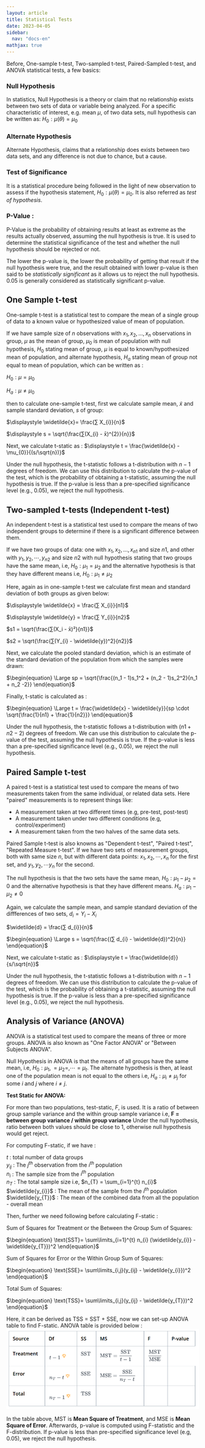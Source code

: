 ```yaml
---
layout: article
title: Statistical Tests
date: 2023-04-05
sidebar:
  nav: "docs-en"
mathjax: true
---
```



Before, One-sample t-test, Two-sampled t-test, Paired-Sampled t-test, and ANOVA statistical tests, a few basics:

### Null Hypothesis
In statistics, Null Hypothesis is a theory or claim that no relationship exists between two sets of data or variable being analyzed. For a specific characteristic of interest, e.g. mean $\mu$, of two data sets, null hypothesis can be written as: $\displaystyle H_{0}: \mu(\theta) = \mu_{0}$

### Alternate Hypothesis
Alternate Hypothesis, claims that a relationship does exists between two data sets, and any difference is not due to chance, but a cause.

### Test of Significance
It is a statistical procedure being followed in the light of new observation to assess if the hypothesis statement, $H_{0}: \mu(\theta) = \mu_{0}$. It is also referred as _test of hypothesis_.

### P-Value :
P-Value is the probability of obtaining results at least as extreme as the results actually observed, assuming the null hypothesis is true. It is used to determine the statistical significance of the test and whether the null hypothesis should be rejected or not.

The lower the p-value is, the lower the probability of getting that result if the null hypothesis were true, and the result obtained with lower p-value is then said to be _statistically significant_ as it allows us to reject the null hypothesis. $0.05$ is generally considered as statistically significant p-value.

## One Sample t-test

One-sample t-test is a statistical test to compare the mean of a single group of data to a known value or hypothesized value of mean of population.

If we have sample size of $n$ observations with $x_{1}, x_{2}, ..., x_{n}$ observations in group, $\mu$ as the mean of group, $\mu_{0}$ is mean of population with null hypothesis, $H_{0}$ stating mean of group, $\mu$ is equal to known/hypothesized mean of population, and alternate hypothesis, $H_{a}$ stating mean of group not equal to mean of population, which can be written as :

$H_{0} : \mu = \mu_{0}$ 

$H_{a} : \mu ≠ \mu_{0}$

then to calculate one-sample t-test, first we calculate sample mean, $\widetilde{x}$ and sample standard deviation, $s$ of group:

$\displaystyle \widetilde{x}= \frac{∑ X_{i}}{n}$

$\displaystyle s = \sqrt{\frac{∑(X_{i} - x̄)^{2}}{n}}$

Next, we calculate t-static as : $\displaystyle t = \frac{\widetilde{x} - \mu_{0}}{(s/\sqrt{n})}$

Under the null hypothesis, the t-statistic follows a t-distribution with $n - 1$ degrees of freedom. We can use this distribution to calculate the p-value of the test, which is the probability of obtaining a t-statistic, assuming the null hypothesis is true. 
If the p-value is less than a pre-specified significance level (e.g., $0.05$), we reject the null hypothesis.

## Two-sampled t-tests (Independent t-test)

An independent t-test is a statistical test used to compare the means of two independent groups to determine if there is a significant difference between them.

If we have two groups of data: one with $x_{1}, x_{2}, ..., x_{n1}$ and size $n1$, and other with $y_{1}, y_{2},\cdots, y_{n2}$ and size $n2$ with null hypothesis stating that two groups have the same mean, i.e, $H_{0}: \mu_{1} = \mu_{2}$ and the alternative hypothesis is that they have different means i.e, $H_{0}: \mu_{1} \ne \mu_{2}$

Here, again as in one-sample t-test we calculate first mean and standard deviation of both groups as given below:

$\displaystyle \widetilde{x} = \frac{∑ X_{i}}{n1}$

$\displaystyle \widetilde{y} = \frac{∑ Y_{i}}{n2}$

$s1 = \sqrt{\frac{∑(X_i - x̄)²}{n1}}$

$s2 = \sqrt{\frac{∑(Y_{i} - \widetilde{y})^2}{n2}}$

Next, we calculate the pooled standard deviation, which is an estimate of the standard deviation of the population from which the samples were drawn:

$\begin{equation}
\Large sp  = \sqrt{\frac{(n_1 - 1)s_1^2 + (n_2 - 1)s_2^2}{n_1 + n_2 -2}}
\end{equation}$

Finally, t-static is calculated as :

$\begin{equation}
\Large t = \frac{\widetilde{x} - \widetilde{y}}{sp \cdot \sqrt{\frac{1}{n1} + \frac{1}{n2}}}
\end{equation}$

Under the null hypothesis, the t-statistic follows a t-distribution with $(n1 + n2 - 2)$ degrees of freedom. We can use this distribution to calculate the p-value of the test, assuming the null hypothesis is true. If the p-value is less than a pre-specified significance level (e.g., $0.05$), we reject the null hypothesis.


## Paired Sample t-test

A paired t-test is a statistical test used to compare the means of two measurements taken from the same individual, or related data sets. Here "paired" measurements is to represent things like:

- A measurement taken at two different times (e.g, pre-test, post-test)
- A measurement taken under two different conditions (e.g, control/experiment)
- A measurement taken from the two halves of the same data sets.

Paired Sample t-test is also knowns as "Dependent t-test", "Paired t-test", "Repeated Measure t-test". If we have two sets of measurement groups, both with same size $n$, but with different data points: $x_{1}, x_{2}, \cdots, x_{n}$ for the first set, and $y_{1}, y_{2}, \cdots y_{n}$ for the second.

The null hypothesis is that the two sets have the same mean, $H_{0}: \mu_{1} - \mu_{2} = 0$ and the alternative hypothesis is that they have different means. $H_{a}: \mu_{1} - \mu_{2} \ne 0$

Again, we calculate the sample mean, and sample standard deviation of the diffferences of two sets, $d_{i} = Y_{i} - X_{i}$

$\widetilde{d} = \frac{∑ d_{i}}{n}$

$\begin{equation}
\Large s = \sqrt{\frac{(∑ d_{i} - \widetilde{d})^2}{n}}
\end{equation}$

Next, we calculate t-static as : $\displaystyle t = \frac{\widetilde{d}}{s/\sqrt{n}}$

Under the null hypothesis, the t-statistic follows a t-distribution with $n - 1$ degrees of freedom. We can use this distribution to calculate the p-value of the test, which is the probability of obtaining a t-statistic, assuming the null hypothesis is true. If the p-value is less than a pre-specified significance level (e.g., 0.05), we reject the null hypothesis.


## Analysis of Variance (ANOVA)

ANOVA is a statistical test used to compare the means of three or more groups. ANOVA is also known as "One Factor ANOVA" or "Between Subjects ANOVA".

Null Hypothesis in ANOVA is that the means of all groups have the same mean, i.e, $H_{0}: \mu_{1}, = \mu_{2} = ,\cdots = \mu_{t}$. The alternate hypothesis is then, at least one of the population mean is not equal to the others i.e, $H_{a}: \mu_{i} \ne \mu_{j}$ for some $i$ and $j$ where $i \ne j$.

__Test Static for ANOVA:__

For more than two populations, test-static, $F$, is used. It is a ratio of between group sample variance and the within group sample variance i.e, __F = between group variance / within group variance__
Under the null hypothesis, ratio between both values should be close to 1, otherwise null hypothesis would get reject.

For computing F-static, if we have :

$t$ : total number of data groups<br>
$y_{ij}$ : The $j^{th}$ observation from the $i^{th}$ population<br>
$n_{i}$ : The sample size from the $i^{th}$ population <br>
$n_{T}$ : The total sample size i.e, $n_{T} = \sum_{i=1}^{t} n_{i}$ <br>
$\widetilde{y_{i}}$ : The mean of the sample from the $i^{th}$ population<br>
$\widetilde{y_{T}}$ : The mean of the combined data from all the population - overall mean

Then, further we need following before calculating F-static :

Sum of Squares for Treatment or the Between the Group Sum of Squares:

$\begin{equation}
\text{SST}= \sum\limits_{i=1}^{t} n_{i} (\widetilde{y_{i}} - \widetilde{y_{T}})^2
\end{equation}$

Sum of Squares for Error or the Within Group Sum of Squares:

$\begin{equation}
\text{SSE}= \sum\limits_{i,j}(y_{ij} - \widetilde{y_{i}})^2
\end{equation}$

Total Sum of Squares:

$\begin{equation}
\text{TSS}= \sum\limits_{i,j}(y_{ij} - \widetilde{y_{T}})^2
\end{equation}$

Here, it can be derived as $\text{TSS = SST + SSE}$, now we can set-up ANOVA table to find F-static. ANOVA table is provided below :
![ANOVA table](/assets/img/anova-table.png)

In the table above, MST is __Mean Square of Treatment__, and MSE is __Mean Square of Error__. Afterwards, p-value is computed using F-statistic and the F-distribution. If p-value is less than pre-specified significance level (e.g, 0.05), we reject the null hypothesis.